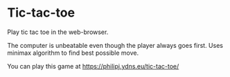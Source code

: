 # Tic-tac-toe
Play tic tac toe in the web-browser.

The computer is unbeatable even though the player always goes first.
Uses minimax algorithm to find best possible move.

You can play this game at <https://philipj.ydns.eu/tic-tac-toe/>
